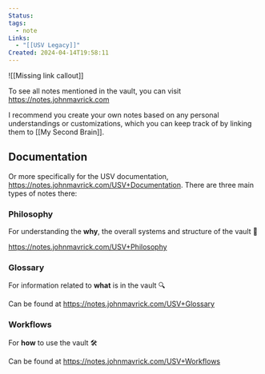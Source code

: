 ```yaml
---
Status: 
tags:
  - note
Links:
  - "[[USV Legacy]]"
Created: 2024-04-14T19:58:11
---
```

![[Missing link callout]]

To see all notes mentioned in the vault, you can visit https://notes.johnmavrick.com

I recommend you create your own notes based on any personal understandings or customizations, which you can keep track of by linking them to [[My Second Brain]].

## Documentation
Or more specifically for the USV documentation, https://notes.johnmavrick.com/USV+Documentation. There are three main types of notes there:
### Philosophy
For understanding the **why**, the overall systems and structure of the vault 🤔

https://notes.johnmavrick.com/USV+Philosophy
### Glossary
For information related to **what** is in the vault 🔍

Can be found at https://notes.johnmavrick.com/USV+Glossary
### Workflows
For **how** to use the vault 🛠️

Can be found at https://notes.johnmavrick.com/USV+Workflows